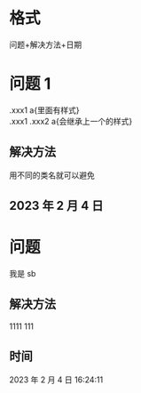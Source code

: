 # 格式

问题+解决方法+日期

# 问题 1

.xxx1 a{里面有样式}  
.xxx1 .xxx2 a{会继承上一个的样式}

## 解决方法

用不同的类名就可以避免

## 2023 年 2 月 4 日

# 问题

我是 sb

## 解决方法

1111
111

## 时间

2023 年 2 月 4 日 16:24:11
